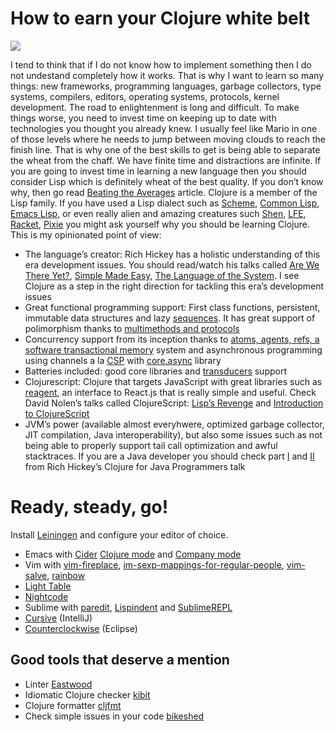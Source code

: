 # How to earn your Clojure white belt


![](https://miro.medium.com/max/560/1*uFlthCHz1YbmOvzhdVBrFw.jpeg?q=20)

I tend to think that if I do not know how to implement something then I do not undestand completely how it works. That is why I want to learn so many things: new frameworks, programming languages, garbage collectors, type systems, compilers, editors, operating systems, protocols, kernel development. The road to enlightenment is long and difficult. To make things worse, you need to invest time on keeping up to date with technologies you thought you already knew. I usually feel like Mario in one of those levels where he needs to jump between moving clouds to reach the finish line.
That is why one of the best skills to get is being able to separate the wheat from the chaff. We have finite time and distractions are infinite. If you are going to invest time in learning a new language then you should consider Lisp which is definitely wheat of the best quality. If you don’t know why, then go read [Beating the Averages](http://www.paulgraham.com/avg.html) article. Clojure is a member of the Lisp family. If you have used a Lisp dialect such as [Scheme](http://www.schemers.org/), [Common Lisp](https://common-lisp.net/), [Emacs Lisp](https://en.wikipedia.org/wiki/Emacs_Lisp), or even really alien and amazing creatures such [Shen](http://www.shenlanguage.org/), [LFE](http://lfe.io/), [Racket](http://racket-lang.org/), [Pixie](https://github.com/pixie-lang/pixie) you might ask yourself why you should be learning Clojure. This is my opinionated point of view:

-   The language’s creator: Rich Hickey has a holistic understanding of this era development issues. You should read/watch his talks called [Are We There Yet?](https://github.com/matthiasn/talk-transcripts/blob/master/Hickey_Rich/AreWeThereYet.md), [Simple Made Easy](https://github.com/matthiasn/talk-transcripts/blob/master/Hickey_Rich/SimpleMadeEasy.md), [The Language of the System](https://youtu.be/ROor6_NGIWU). I see Clojure as a step in the right direction for tackling this era’s development issues
-   Great functional programming support: First class functions, persistent, immutable data structures and lazy [sequences](http://www.braveclojure.com/core-functions-in-depth/#2__The_Sequence_Abstraction). It has great support of polimorphism thanks to [multimethods and protocols](http://clojure-doc.org/articles/language/polymorphism.html)
-   Concurrency support from its inception thanks to [atoms, agents, refs, a software transactional memory](http://clojure-doc.org/articles/language/concurrency_and_parallelism.html) system and asynchronous programming using channels a la [CSP](https://en.wikipedia.org/wiki/Communicating_sequential_processes) with [core.async](http://clojure.com/blog/2013/06/28/clojure-core-async-channels.html) library
-   Batteries included: good core libraries and [transducers](https://www.youtube.com/watch?v=6mTbuzafcII) support
-   Clojurescript: Clojure that targets JavaScript with great libraries such as [reagent](https://github.com/reagent-project/reagent), an interface to React.js that is really simple and useful. Check David Nolen’s talks called ClojureScript: [Lisp’s Revenge](https://youtu.be/MTawgp3SKy8) and [Introduction to ClojureScript](https://youtu.be/-I5ldi2aJTI)
-   JVM’s power (available almost everyhwere, optimized garbage collector, JIT compilation, Java interoperability), but also some issues such as not being able to properly support tail call optimization and awful stacktraces. If you are a Java developer you should check part [I](https://www.youtube.com/watch?v=P76Vbsk_3J0) and [II](https://www.youtube.com/watch?v=hb3rurFxrZ8) from Rich Hickey’s Clojure for Java Programmers talk
# Ready, steady, go!

Install [Leiningen](http://leiningen.org/#install) and configure your editor of choice.

-   Emacs with [Cider](https://github.com/clojure-emacs/cider) [Clojure mode](https://github.com/clojure-emacs/clojure-mode) and [Company mode](http://company-mode.github.io)
-   Vim with [vim-fireplace](https://github.com/tpope/vim-fireplace), [im-sexp-mappings-for-regular-people](https://github.com/tpope/vim-sexp-mappings-for-regular-people), [vim-salve](https://github.com/tpope/vim-salve), [rainbow](https://github.com/luochen1990/rainbow)
-   [Light Table](http://lighttable.com/)
-   [Nightcode](https://sekao.net/nightcode/)
-   Sublime with [paredit](https://github.com/odyssomay/paredit), [Lispindent](https://github.com/odyssomay/sublime-lispindent) and [SublimeREPL](https://www.google.com.ar/search?q=SublimeREPL)
-   [Cursive](https://cursiveclojure.com/) (IntelliJ)
-   [Counterclockwise](http://doc.ccw-ide.org/documentation.html#install-as-standalone-product) (Eclipse)

## Good tools that deserve a mention

-   Linter [Eastwood](https://github.com/jonase/eastwood)
-   Idiomatic Clojure checker [kibit](https://github.com/jonase/kibit)
-   Clojure formatter [cljfmt](https://github.com/weavejester/cljfmt)
-   Check simple issues in your code [bikeshed](https://github.com/dakrone/lein-bikeshed)

